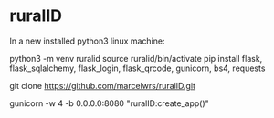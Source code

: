 # ruralID

In a new installed python3 linux machine:

python3 -m venv ruralid
source ruralid/bin/activate
pip install flask, flask_sqlalchemy, flask_login, flask_qrcode, gunicorn, bs4, requests

git clone https://github.com/marcelwrs/ruralID.git

gunicorn -w 4 -b 0.0.0.0:8080 "ruralID:create_app()"
